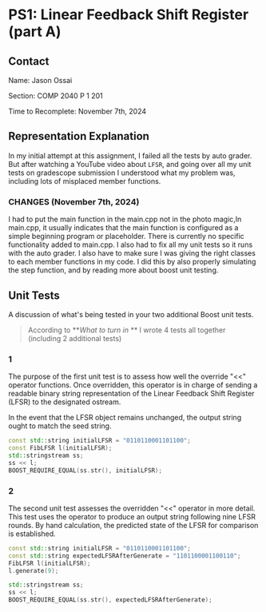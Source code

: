 # PS1: Linear Feedback Shift Register (part A)

## Contact

Name: Jason Ossai

Section: COMP 2040 P 1 201

Time to Recomplete: November 7th, 2024

## Representation Explanation

In my initial attempt at this assignment, I failed all the tests by auto grader. But after watching a YouTube video about `LFSR`, and going over all my unit tests on gradescope submission I understood what my problem was, including lots of misplaced member functions.


### CHANGES (November 7th, 2024)

I had to put the main function in the main.cpp not in the photo magic,In main.cpp, it usually indicates that the main function is configured as a simple beginning program or placeholder. There is currently no specific functionality added to main.cpp. I also had to fix all my unit tests so it runs with the auto grader. I also have to make sure I was giving the right classes to each member functions in my code. I did this by also properly simulating the step function, and by reading more about boost unit testing.

## Unit Tests

A discussion of what's being tested in your two additional Boost unit tests.

> According to **_What to turn in_
** I wrote 4 tests all together (including 2 additional tests)

### 1

The purpose of the first unit test is to assess how well the override "<<" operator functions. Once overridden, this operator is in charge of sending a readable binary string representation of the Linear Feedback Shift Register (LFSR) to the designated ostream.

In the event that the LFSR object remains unchanged, the output string ought to match the seed string.

~~~c++
const std::string initialLFSR = "0110110001101100";
const FibLFSR l(initialLFSR);
std::stringstream ss;
ss << l;
BOOST_REQUIRE_EQUAL(ss.str(), initialLFSR);
~~~

### 2

The second unit test assesses the overridden "<<" operator in more detail. This test uses the operator to produce an output string following nine LFSR rounds. By hand calculation, the predicted state of the LFSR for comparison is established.


~~~c++
const std::string initialLFSR = "0110110001101100";
const std::string expectedLFSRAfterGenerate = "1101100001100110";
FibLFSR l(initialLFSR);
l.generate(9);

std::stringstream ss;
ss << l;
BOOST_REQUIRE_EQUAL(ss.str(), expectedLFSRAfterGenerate);
~~~




